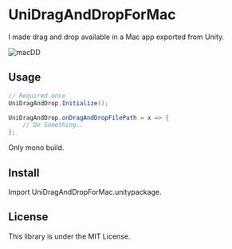 # UniDragAndDropForMac

I made drag and drop available in a Mac app exported from Unity.

![macDD](https://user-images.githubusercontent.com/144386/90157635-ec8bbd00-ddc8-11ea-94f7-de721cf3e832.gif)


## Usage

```cs
// Required once
UniDragAndDrop.Initialize();

UniDragAndDrop.onDragAndDropFilePath = x => {
    // Do Something..
};
```

Only mono build.

## Install

Import UniDragAndDropForMac.unitypackage.


## License

This library is under the MIT License.
